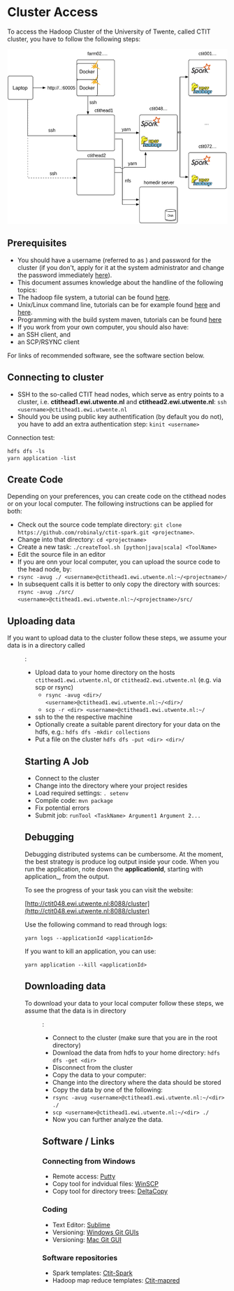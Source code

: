 # Cluster Access

To access the Hadoop Cluster of the University of Twente, called CTIT cluster, you have to follow the following steps:

<img style="height: 400px" src="cluster.svg" alt="Cluster architecture">


## Prerequisites

* You should have a username (referred to as <username>) and password for the cluster (if you don't, apply for it at the system administrator and change the password immediately [here](https://tap.utwente.nl/tap/)).
* This document assumes knowledge about the handline of the following topics:
 * The hadoop file system, a tutorial can be found [here](https://www.tutorialspoint.com/hadoop/hadoop_hdfs_operations.htm).
 * Unix/Linux command line, tutorials can be for example found [here](http://www.ee.surrey.ac.uk/Teaching/Unix/) and [here](http://linuxcommand.org/learning_the_shell.php).
 * Programming with the build system maven, tutorials can be found [here](https://maven.apache.org/guides/getting-started/maven-in-five-minutes.html)
* If you work from your own computer, you should also have:
 * an SSH client, and 
 * an SCP/RSYNC client 

For links of recommended software, see the software section below.

## Connecting to cluster

* SSH to the so-called CTIT head nodes, which serve as entry points to a cluster, i.e. **ctithead1.ewi.utwente.nl** and **ctithead2.ewi.utwente.nl**: ``ssh <username>@ctithead1.ewi.utwente.nl``
* Should you be using public key authentification (by default you do not), you have to add an extra authentication step: ``kinit <username>`` 

Connection test:

    hdfs dfs -ls 
    yarn application -list

## Create Code

Depending on your preferences, you can create code on the ctithead nodes or on your local computer. The following instructions
can be applied for both:

* Check out the source code template directory: ``git clone https://github.com/robinaly/ctit-spark.git <projectname>``.
* Change into that directory: ``cd <projectname>``
* Create a new task: ``./createTool.sh [python|java|scala] <ToolName>``
* Edit the source file in an editor
* If you are onn your local computer, you can upload the source code to the head node, by:
 * ``rsync -avug ./ <username>@ctithead1.ewi.utwente.nl:~/<projectname>/``
 * In subsequent calls it is better to only copy the directory with sources: ``rsync -avug ./src/ <username>@ctithead1.ewi.utwente.nl:~/<projectname>/src/``

## Uploading data

If you want to upload data to the cluster follow these steps, we assume your data is in a directory called <dir>:

* Upload data to your home directory on the hosts ``ctithead1.ewi.utwente.nl``, or ``ctithead2.ewi.utwente.nl``  (e.g. via scp or rsync)
  * ``rsync -avug <dir>/ <username>@ctithead1.ewi.utwente.nl:~/<dir>/``
  * ``scp -r <dir> <username>@ctithead1.ewi.utwente.nl:~/`` 
* ssh to the the respective machine
* Optionally create a suitable parent directory for your data on the hdfs, e.g.: ``hdfs dfs -mkdir collections``
* Put a file on the cluster ``hdfs dfs -put <dir> <dir>/``

## Starting A  Job

* Connect to the cluster
* Change into the directory where your project resides
* Load required settings: ``. setenv`` 
* Compile code: ``mvn package``
* Fix potential errors
* Submit job: ``runTool <TaskName> Argument1 Argument 2...`` 
 
## Debugging

Debugging distributed systems can be cumbersome. At the moment, the best strategy is produce log output inside your code. When you run the application, note down the **applicationId**, starting with application\_, from the output. 

To see the progress of your task you can visit the website:

   [http://ctit048.ewi.utwente.nl:8088/cluster](http://ctit048.ewi.utwente.nl:8088/cluster)

Use the following command to read through logs:

    yarn logs --applicationId <applicationId>    
    
If you want to kill an application, you can use:

    yarn application --kill <applicationId>


## Downloading data

To download your data to your local computer follow these steps, we assume that the data is in directory <dir>:

* Connect to the cluster (make sure that you are in the root directory)
* Download the data from hdfs to your home directory: ``hdfs dfs -get <dir>``
* Disconnect from the cluster
* Copy the data to your computer:
 * Change into the directory where the data should be stored
 * Copy the data by one of the following:
  * ``rsync -avug <username>@ctithead1.ewi.utwente.nl:~/<dir> ./``
  * ``scp <username>@ctithead1.ewi.utwente.nl:~/<dir> ./``
 * Now you can further analyze the data.

## Software / Links

### Connecting from Windows
* Remote access: [Putty](http://www.chiark.greenend.org.uk/~sgtatham/putty/download.html)
* Copy tool for indvidual files: [WinSCP](https://winscp.net/eng/download.php#download2)
* Copy tool for directory trees: [DeltaCopy](http://www.aboutmyip.com/AboutMyXApp/DeltaCopy.jsp)

### Coding
* Text Editor: [Sublime](https://www.sublimetext.com/)
* Versioning: [Windows Git GUIs](https://git-scm.com/downloads/guis)
* Versioning: [Mac Git GUI](https://www.sourcetreeapp.com/)

### Software repositories
* Spark templates: [Ctit-Spark](https://github.com/robinaly/ctit-spark)
* Hadoop map reduce templates: [Ctit-mapred](https://github.com/robinaly/ctit-mapred)


